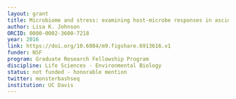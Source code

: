 ```yaml
---
layout: grant
title: Microbiome and stress: examining host-microbe responses in ascidians following acute low salinity exposure
author: Lisa K. Johnson
ORCID: 0000-0002-3600-7218
year: 2016
link: https://doi.org/10.6084/m9.figshare.6913616.v1
funder: NSF
program: Graduate Research Fellowship Program
discipline: Life Sciences - Environmental Biology
status: not funded - honorable mention
twitter: monsterbashseq
institution: UC Davis
---
```


